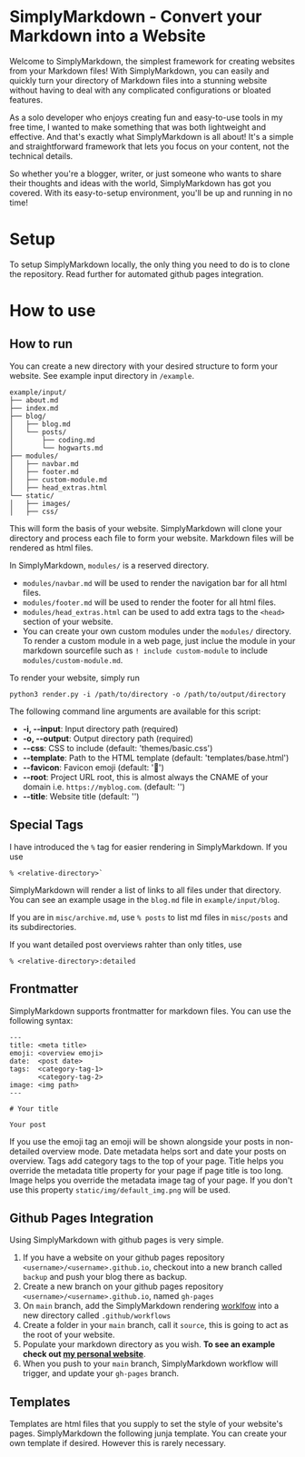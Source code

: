 # SimplyMarkdown - Convert your Markdown into a Website

Welcome to SimplyMarkdown, the simplest framework for creating websites from your Markdown files! With SimplyMarkdown, you can easily and quickly turn your directory of Markdown files into a stunning website without having to deal with any complicated configurations or bloated features.

As a solo developer who enjoys creating fun and easy-to-use tools in my free time, I wanted to make something that was both lightweight and effective. And that's exactly what SimplyMarkdown is all about! It's a simple and straightforward framework that lets you focus on your content, not the technical details.

So whether you're a blogger, writer, or just someone who wants to share their thoughts and ideas with the world, SimplyMarkdown has got you covered. With its easy-to-setup environment, you'll be up and running in no time!

# Setup

To setup SimplyMarkdown locally, the only thing you need to do is to clone the repository. Read further for automated github pages integration.

# How to use

## How to run

You can create a new directory with your desired structure to form your website. See example input directory in `/example`.

```
example/input/
├── about.md
├── index.md
├── blog/
│   ├── blog.md
│   └── posts/
│       ├── coding.md
│       └── hogwarts.md
├── modules/
│   ├── navbar.md
│   ├── footer.md
│   ├── custom-module.md
│   ├── head_extras.html
└── static/
│   ├── images/
│   ├── css/
```

This will form the basis of your website. SimplyMarkdown will clone your directory and process each file to form your website. Markdown files will be rendered as html files.


In SimplyMarkdown, `modules/` is a reserved directory. 
- `modules/navbar.md` will be used to render the navigation bar for all html files. 
- `modules/footer.md` will be used to render the footer for all html files.
- `modules/head_extras.html` can be used to add extra tags to the `<head>` section of your website.
- You can create your own custom modules under the `modules/` directory. To render a custom module in a web page, just inclue the module in your markdown sourcefile such as `! include custom-module` to include `modules/custom-module.md`. 

To render your website, simply run 

```
python3 render.py -i /path/to/directory -o /path/to/output/directory
```

The following command line arguments are available for this script:

- **-i, --input**: Input directory path (required)
- **-o, --output**: Output directory path (required)
- **--css**: CSS to include (default: 'themes/basic.css')
- **--template**: Path to the HTML template (default: 'templates/base.html')
- **--favicon**: Favicon emoji (default: '👤')
- **--root**: Project URL root, this is almost always the CNAME of your domain i.e. `https://myblog.com`. (default: '')
- **--title**: Website title (default: '')

## Special Tags

I have introduced the `%` tag for easier rendering in SimplyMarkdown. If you use 

```
% <relative-directory>`
```

SimplyMarkdown will render a list of links to all files under that directory. You can see an example usage in the `blog.md` file in `example/input/blog`.

If you are in `misc/archive.md`, use `% posts` to list md files in `misc/posts` and its subdirectories. 

If you want detailed post overviews rahter than only titles, use 

```
% <relative-directory>:detailed
```

## Frontmatter

SimplyMarkdown supports frontmatter for markdown files. You can use the following syntax:

```
---
title: <meta title>
emoji: <overview emoji>
date:  <post date>
tags:  <category-tag-1>
       <category-tag-2>
image: <img path>
---

# Your title

Your post
```

If you use the emoji tag an emoji will be shown alongside your posts in non-detailed overview mode.
Date metadata helps sort and date your posts on overview.
Tags add category tags to the top of your page.
Title helps you override the metadata title property for your page if page title is too long.
Image helps you override the metadata image tag of your page. If you don't use this property `static/img/default_img.png` will be used.

## Github Pages Integration

Using SimplyMarkdown with github pages is very simple. 

1. If you have a website on your github pages repository `<username>/<username>.github.io`, checkout into a new branch called `backup` and push your blog there as backup.
1. Create a new branch on your github pages repository `<username>/<username>.github.io`, named `gh-pages`
1. On `main` branch, add the SimplyMarkdown rendering [worklfow](/workflow/render.yaml) into a new directory called `.github/workflows`
1. Create a folder in your `main` branch, call it `source`, this is going to act as the root of your website.
1. Populate your markdown directory as you wish. **To see an example check out [my personal website](https://github.com/cemreefe/cemreefe.github.io)**.
1. When you push to your `main` branch, SimplyMarkdown workflow will trigger, and update your `gh-pages` branch.



## Templates

Templates are html files that you supply to set the style of your website's pages. SimplyMarkdown the following junja template. You can create your own template if desired. However this is rarely necessary.
